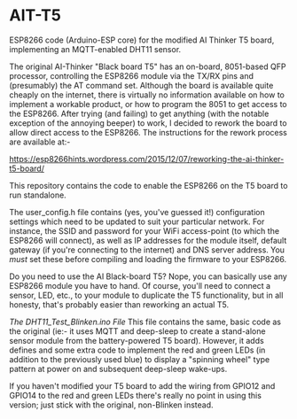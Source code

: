 # AIT-T5
ESP8266 code (Arduino-ESP core) for the modified AI Thinker T5 board, implementing an MQTT-enabled DHT11 sensor.

The original AI-Thinker "Black board T5" has an on-board, 8051-based QFP processor, controlling the ESP8266
module via the TX/RX pins and (presumably) the AT command set.  Although the board is available quite
cheaply on the internet, there is virtually no information available on how to implement a workable
product, or how to program the 8051 to get access to the ESP8266.  After trying (and failing) to get
anything (with the notable exception of the annoying beeper) to work, I decided to rework the board to
allow direct access to the ESP8266.  The instructions for the rework process are available at:-

https://esp8266hints.wordpress.com/2015/12/07/reworking-the-ai-thinker-t5-board/

This repository contains the code to enable the ESP8266 on the T5 board to run standalone.

The user_config.h file contains (yes, you've guessed it!) configuration settings which need
to be updated to suit your particular network.  For instance, the SSID and password for your
WiFi access-point (to which the ESP8266 will connect), as well as IP addresses for the module
itself, default gateway (if you're connecting to the internet) and DNS server address.  You *must*
set these before compiling and loading the firmware to your ESP8266.

Do you need to use the AI Black-board T5?  Nope, you can basically use any ESP8266 module you
have to hand.  Of course, you'll need to connect a sensor, LED, etc., to your module to duplicate
the T5 functionality, but in all honesty, that's probably easier than reworking an actual T5.

*The DHT11_Test_Blinken.ino File*
This file contains the same, basic code as the original (ie:- it uses MQTT and deep-sleep to
create a stand-alone sensor module from the battery-powered T5 board).  However, it adds defines and
some extra code to implement the red and green LEDs (in addition to the previously used blue) to
display a "spinning wheel" type pattern at power on and subsequent deep-sleep wake-ups.

If you haven't modified your T5 board to add the wiring from GPIO12 and GPIO14 to the red and green
LEDs there's really no point in using this version; just stick with the original, non-Blinken
instead.
